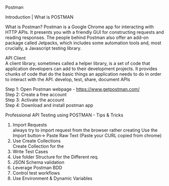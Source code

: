Postman

Introduction | What is POSTMAN

What is Postman?
Postman is a Google Chrome app for interacting with HTTP APIs. It presents you with a friendly GUI for constructing requests and reading responses. The people behind Postman also offer an add-on package called Jetpacks, which includes some automation tools and, most crucially, a Javascript testing library.

API Client<br/>
A client library, sometimes called a helper library, is a set of code that application developers can add to their development projects. It provides chunks of code that do the basic things an application needs to do in order to interact with the API.
develop, test, share, document APIs

Step 1: Open Postman webpage - https://www.getpostman.com/<br/>
Step 2: Create a free account<br/>
Step 3: Activate the account<br/>
Step 4: Download and install postman app<br/>

Professional API Testing using POSTMAN - Tips & Tricks<br/>
01. Import Requests<br/>
always try to import request from the browser rather creating
Use the Import button-> Paste Raw Text (Paste your CURL copied from chrome)
02. Use Create Collections<br/>
Create Collection for the 
 03. Write Test Cases<br/>
04. Use folder Structure for the Different req.<br/>
05. JSON Schema validation<br/>
06. Leverage Postman BDD<br/>
07. Control test workflows<br/>
08. Use Environment & Dynamic Variables<br/>
